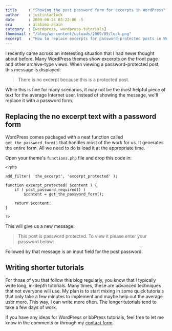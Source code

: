 ```yaml
---
title     : "Showing the post password form for excerpts in WordPress"
author    : justintadlock
date      : 2009-06-24 03:22:00 -5
era       : alabama-again
category  : [wordpress, wordpress-tutorials]
thumbnail : "/blog/wp-content/uploads/2009/05/lock.png"
excerpt   : "How to replace excerpts for password-protected posts in WordPress with a password form instead of the standard no excerpt message."
---
```


I recently came across an interesting situation that I had never thought about before.  Many WordPress themes show excerpts on the front page and other archive-type views.  When viewing a password-protected post, this message is displayed:

> There is no excerpt because this is a protected post.

While this is fine for many scenarios, it may not be the most helpful piece of text for the average Internet user.  Instead of showing the message, we'll replace it with a password form.

<h2>Replacing the no excerpt text with a password form</h2>

WordPress comes packaged with a neat function called <code>get_the_password_form()</code> that handles most of the work for us.  It generates the entire form.  All we need to do is load it at the appropriate time.

Open your theme's <code>functions.php</code> file and drop this code in:

<pre><code>&lt;?php

add_filter( 'the_excerpt', 'excerpt_protected' );

function excerpt_protected( $content ) {
	if ( post_password_required() )
		$content = get_the_password_form();

	return $content;
}

?></code></pre>

This will give us a new message:

> This post is password protected. To view it please enter your password below:

Followed by that message is an input field for the post password.

<h2>Writing shorter tutorials</h2>

For those of you that follow this blog regularly, you know that I typically write long, in-depth tutorials.  Many times, these are advanced techniques that not everyone will use.  My plan is to start mixing in some quick tutorials that only take a few minutes to implement and maybe help out the average user more.  This way, I can write more often.  The longer tutorials tend to take a few days of work.

If you have any ideas for WordPress or bbPress tutorials, feel free to let me know in the comments or through my <a href="http://justintadlock.com/contact" title="Contact page">contact form</a>.

